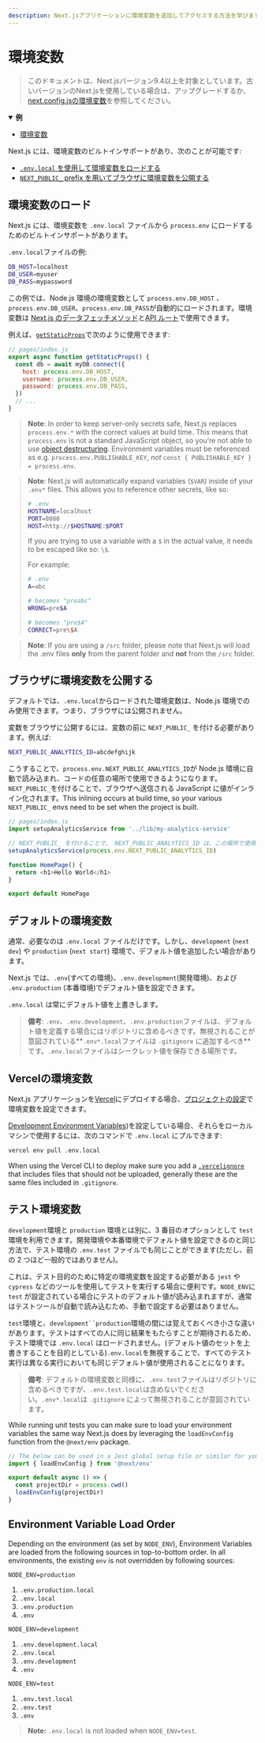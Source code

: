 ```yaml
---
description: Next.jsアプリケーションに環境変数を追加してアクセスする方法を学びます。
---
```


# 環境変数

> このドキュメントは、Next.jsバージョン9.4以上を対象としています。古いバージョンのNext.jsを使用している場合は、アップグレードするか、[next.config.jsの環境変数](/docs/api-reference/next.config.js/environment-variables.md)を参照してください。

<details open>
  <summary><b>例</b></summary>
  <ul>
    <li><a href="https://github.com/vercel/next.js/tree/canary/examples/environment-variables">環境変数</a></li>
  </ul>
</details>

Next.js には、環境変数のビルトインサポートがあり、次のことが可能です:

- [ `.env.local` を使用して環境変数をロードする](#loading-environment-variables)
- [`NEXT_PUBLIC_` prefix を用いてブラウザに環境変数を公開する](#exposing-environment-variables-to-the-browser)

## 環境変数のロード

Next.js には、環境変数を `.env.local` ファイルから `process.env` にロードするためのビルトインサポートがあります。

`.env.local`ファイルの例:

```bash
DB_HOST=localhost
DB_USER=myuser
DB_PASS=mypassword
```

この例では、Node.js 環境の環境変数として `process.env.DB_HOST` 、`process.env.DB_USER`、`process.env.DB_PASS`が自動的にロードされます。環境変数は [Next.js のデータフェッチメソッド](/docs/basic-features/data-fetching/overview.md)と[API ルート](/docs/api-routes/introduction)で使用できます。

例えば、[`getStaticProps`](/docs/basic-features/data-fetching#getstaticprops-static-generation.md)で次のように使用できます:

```js
// pages/index.js
export async function getStaticProps() {
  const db = await myDB.connect({
    host: process.env.DB_HOST,
    username: process.env.DB_USER,
    password: process.env.DB_PASS,
  })
  // ...
}
```

> **Note**: In order to keep server-only secrets safe, Next.js replaces `process.env.*` with the correct values
> at build time. This means that `process.env` is not a standard JavaScript object, so you’re not able to
> use [object destructuring](https://developer.mozilla.org/en-US/docs/Web/JavaScript/Reference/Operators/Destructuring_assignment).
> Environment variables must be referenced as e.g. `process.env.PUBLISHABLE_KEY`, _not_ `const { PUBLISHABLE_KEY } = process.env`.

> **Note**: Next.js will automatically expand variables (`$VAR`) inside of your `.env*` files.
> This allows you to reference other secrets, like so:
>
> ```bash
> # .env
> HOSTNAME=localhost
> PORT=8080
> HOST=http://$HOSTNAME:$PORT
> ```
>
> If you are trying to use a variable with a `$` in the actual value, it needs to be escaped like so: `\$`.
>
> For example:
>
> ```bash
> # .env
> A=abc
>
> # becomes "preabc"
> WRONG=pre$A
>
> # becomes "pre$A"
> CORRECT=pre\$A
> ```

> **Note**: If you are using a `/src` folder, please note that Next.js will load the .env files **only** from the parent folder and **not** from the `/src` folder.

## ブラウザに環境変数を公開する

デフォルトでは、`.env.local`からロードされた環境変数は、Node.js 環境でのみ使用できます。つまり、ブラウザには公開されません。

変数をブラウザに公開するには、変数の前に `NEXT_PUBLIC_` を付ける必要があります。例えば:

```bash
NEXT_PUBLIC_ANALYTICS_ID=abcdefghijk
```

こうすることで、`process.env.NEXT_PUBLIC_ANALYTICS_ID`が Node.js 環境に自動で読み込まれ、コードの任意の場所で使用できるようになります。`NEXT_PUBLIC_`を付けることで、ブラウザへ送信される JavaScript に値がインライン化されます。This inlining occurs at build time, so your various `NEXT_PUBLIC_` envs need to be set when the project is built.

```js
// pages/index.js
import setupAnalyticsService from '../lib/my-analytics-service'

// NEXT_PUBLIC_ を付けることで、 NEXT_PUBLIC_ANALYTICS_ID は、この場所で使用可能になります
setupAnalyticsService(process.env.NEXT_PUBLIC_ANALYTICS_ID)

function HomePage() {
  return <h1>Hello World</h1>
}

export default HomePage
```

## デフォルトの環境変数

通常、必要なのは `.env.local` ファイルだけです。しかし、`development` (`next dev`) や `production` (`next start`) 環境で、デフォルト値を追加したい場合があります。

Next.js では、`.env`(すべての環境)、`.env.development`(開発環境)、および `.env.production` (本番環境)でデフォルト値を設定できます。

`.env.local` は常にデフォルト値を上書きします。

> **備考**: `.env`、`.env.development`、`.env.production`ファイルは、デフォルト値を定義する場合にはリポジトリに含めるべきです。無視されることが意図されている**`.env*.local`ファイルは `.gitignore` に追加するべき**です。`.env.local`ファイルはシークレット値を保存できる場所です。

## Vercelの環境変数

Next.js アプリケーションを[Vercel](https://vercel.com)にデプロイする場合、[プロジェクトの設定](https://vercel.com/docs/environment-variables)で環境変数を設定できます。

[Development Environment Variables](https://vercel.com/docs/environment-variables#development-environment-variables))を設定している場合、それらをローカルマシンで使用するには、次のコマンドで `.env.local` にプルできます:

```bash
vercel env pull .env.local
```

When using the Vercel CLI to deploy make sure you add a [`.vercelignore`](https://vercel.com/guides/prevent-uploading-sourcepaths-with-vercelignore?query=vercelignore#allowlist) that includes files that should not be uploaded, generally these are the same files included in `.gitignore`.

## テスト環境変数

`development`環境と `production` 環境とは別に、3 番目のオプションとして `test` 環境を利用できます。開発環境や本番環境でデフォルト値を設定できるのと同じ方法で、テスト環境の `.env.test` ファイルでも同じことができます(ただし、前の 2 つほど一般的ではありません)。

これは、テスト目的のために特定の環境変数を設定する必要がある `jest` や `cypress` などのツールを使用してテストを実行する場合に便利です。`NODE_ENV`に `test` が設定されている場合にテストのデフォルト値が読み込まれますが、通常はテストツールが自動で読み込むため、手動で設定する必要はありません。

`test`環境と、`development``production`環境の間には覚えておくべき小さな違いがあります。テストはすべての人に同じ結果をもたらすことが期待されるため、テスト環境では `.env.local` はロードされません。(デフォルト値のセットを上書きすることを目的としている)`.env.local`を無視することで、すべてのテスト実行は異なる実行においても同じデフォルト値が使用されることになります。

> **備考**: デフォルトの環境変数と同様に、`.env.test`ファイルはリポジトリに含めるべきですが、`.env.test.local`は含めないでください。`.env*.local`は `.gitignore` によって無視されることが意図されています。

While running unit tests you can make sure to load your environment variables the same way Next.js does by leveraging the `loadEnvConfig` function from the `@next/env` package.

```js
// The below can be used in a Jest global setup file or similar for your testing set-up
import { loadEnvConfig } from '@next/env'

export default async () => {
  const projectDir = process.cwd()
  loadEnvConfig(projectDir)
}
```

## Environment Variable Load Order

Depending on the environment (as set by `NODE_ENV`), Environment Variables are loaded from the following sources in top-to-bottom order. In all environments, the existing `env` is not overridden by following sources:

`NODE_ENV=production`

1. `.env.production.local`
1. `.env.local`
1. `.env.production`
1. `.env`

`NODE_ENV=development`

1. `.env.development.local`
1. `.env.local`
1. `.env.development`
1. `.env`

`NODE_ENV=test`

1. `.env.test.local`
1. `.env.test`
1. `.env`

> **Note:** `.env.local` is not loaded when `NODE_ENV=test`.
